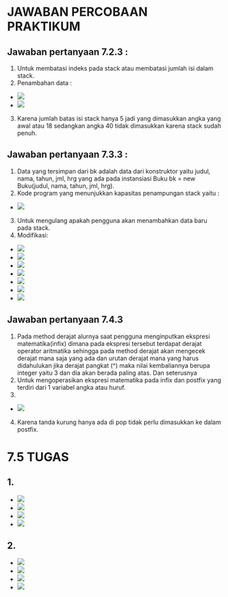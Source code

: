 # JAWABAN PERCOBAAN PRAKTIKUM 
## Jawaban pertanyaan 7.2.3 :
1.	Untuk membatasi indeks pada stack atau membatasi jumlah isi dalam stack.
2.	Penambahan data :
* <img src="./Stack/ss/tambahStack.png">
* <img src="./Stack/ss/hasilTambahStack.png">
3.	Karena jumlah batas isi stack hanya 5 jadi yang dimasukkan angka yang awal atau 18 sedangkan angka 40 tidak dimasukkan karena stack sudah penuh.
## Jawaban pertanyaan 7.3.3 : 
1.	Data yang tersimpan dari bk adalah data dari konstruktor yaitu judul, nama, tahun, jml, hrg yang ada pada instansiasi Buku bk = new Buku(judul, nama, tahun, jml, hrg).
2.	Kode program yang menunjukkan kapasitas penampungan stack yaitu :
* <img src="./Stack/ss/kapasitasStack.png">
3.	Untuk mengulang apakah pengguna akan menambahkan data baru pada stack.
4.	Modifikasi:
* <img src="./Stack/ss/classBuku.png">
* <img src="./Stack/ss/classBuku2.png">
* <img src="./Stack/ss/mainModifBuku.png">
* <img src="./Stack/ss/mainModifBuku2.png">
* <img src="./Stack/ss/mainModifBuku3.png">
* <img src="./Stack/ss/mainModifBuku4.png">
* <img src="./Stack/ss/outputModifBuku.png">
## Jawaban pertanyaan 7.4.3
1.	Pada method derajat alurnya saat pengguna menginputkan ekspresi matematika(infix) dimana pada ekspresi tersebut terdapat derajat operator aritmatika sehingga pada method derajat akan mengecek derajat mana saja yang ada dan urutan derajat mana yang harus didahulukan jika derajat pangkat (^) maka nilai kembaliannya berupa integer yaitu 3 dan dia akan berada paling atas. Dan seterusnya
2.	Untuk mengoperasikan ekspresi matematika pada infix dan postfix yang terdiri dari 1 variabel angka atau huruf.
3.
* <img src="./Stack/ss/postfix.png">	
4.	Karena tanda kurung hanya ada di pop tidak perlu dimasukkan ke dalam postfix.

# 7.5 TUGAS
## 1.
* <img src="./Stack/ss/classStack1.png">
* <img src="./Stack/ss/classStack2.png">
* <img src="./Stack/ss/mainStackTerbalik.png">
* <img src="./Stack/ss/outputStackTerbalik.png">
## 2.
* <img src="./Stack/ss/classStruk.png">
* <img src="./Stack/ss/classStruk2.png">
* <img src="./Stack/ss/mainStruk.png">
* <img src="./Stack/ss/outputStruk.png">